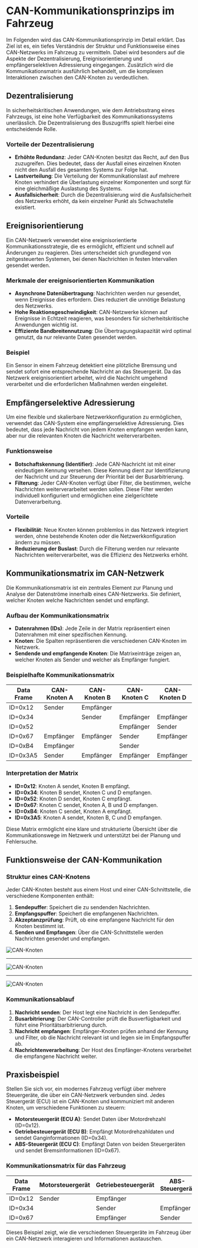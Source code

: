 # CAN-Kommunikationsprinzips im Fahrzeug

Im Folgenden wird das CAN-Kommunikationsprinzip im Detail erklärt. Das Ziel ist es, ein tiefes Verständnis der Struktur und Funktionsweise eines CAN-Netzwerks im Fahrzeug zu vermitteln. Dabei wird besonders auf die Aspekte der Dezentralisierung, Ereignisorientierung und empfängerselektiven Adressierung eingegangen. Zusätzlich wird die Kommunikationsmatrix ausführlich behandelt, um die komplexen Interaktionen zwischen den CAN-Knoten zu verdeutlichen.

## Dezentralisierung

In sicherheitskritischen Anwendungen, wie dem Antriebsstrang eines Fahrzeugs, ist eine hohe Verfügbarkeit des Kommunikationssystems unerlässlich. Die Dezentralisierung des Buszugriffs spielt hierbei eine entscheidende Rolle.

### Vorteile der Dezentralisierung

- **Erhöhte Redundanz**: Jeder CAN-Knoten besitzt das Recht, auf den Bus zuzugreifen. Dies bedeutet, dass der Ausfall eines einzelnen Knoten nicht den Ausfall des gesamten Systems zur Folge hat.
- **Lastverteilung**: Die Verteilung der Kommunikationslast auf mehrere Knoten verhindert die Überlastung einzelner Komponenten und sorgt für eine gleichmäßige Auslastung des Systems.
- **Ausfallsicherheit**: Durch die Dezentralisierung wird die Ausfallsicherheit des Netzwerks erhöht, da kein einzelner Punkt als Schwachstelle existiert.

## Ereignisorientierung

Ein CAN-Netzwerk verwendet eine ereignisorientierte Kommunikationsstrategie, die es ermöglicht, effizient und schnell auf Änderungen zu reagieren. Dies unterscheidet sich grundlegend von zeitgesteuerten Systemen, bei denen Nachrichten in festen Intervallen gesendet werden.

### Merkmale der ereignisorientierten Kommunikation

- **Asynchrone Datenübertragung**: Nachrichten werden nur gesendet, wenn Ereignisse dies erfordern. Dies reduziert die unnötige Belastung des Netzwerks.
- **Hohe Reaktionsgeschwindigkeit**: CAN-Netzwerke können auf Ereignisse in Echtzeit reagieren, was besonders für sicherheitskritische Anwendungen wichtig ist.
- **Effiziente Bandbreitennutzung**: Die Übertragungskapazität wird optimal genutzt, da nur relevante Daten gesendet werden.

### Beispiel

Ein Sensor in einem Fahrzeug detektiert eine plötzliche Bremsung und sendet sofort eine entsprechende Nachricht an das Steuergerät. Da das Netzwerk ereignisorientiert arbeitet, wird die Nachricht umgehend verarbeitet und die erforderlichen Maßnahmen werden eingeleitet.

## Empfängerselektive Adressierung

Um eine flexible und skalierbare Netzwerkkonfiguration zu ermöglichen, verwendet das CAN-System eine empfängerselektive Adressierung. Dies bedeutet, dass jede Nachricht von jedem Knoten empfangen werden kann, aber nur die relevanten Knoten die Nachricht weiterverarbeiten.

### Funktionsweise

- **Botschaftskennung (Identifier)**: Jede CAN-Nachricht ist mit einer eindeutigen Kennung versehen. Diese Kennung dient zur Identifizierung der Nachricht und zur Steuerung der Priorität bei der Busarbitrierung.
- **Filterung**: Jeder CAN-Knoten verfügt über Filter, die bestimmen, welche Nachrichten weiterverarbeitet werden sollen. Diese Filter werden individuell konfiguriert und ermöglichen eine zielgerichtete Datenverarbeitung.

### Vorteile

- **Flexibilität**: Neue Knoten können problemlos in das Netzwerk integriert werden, ohne bestehende Knoten oder die Netzwerkkonfiguration ändern zu müssen.
- **Reduzierung der Buslast**: Durch die Filterung werden nur relevante Nachrichten weiterverarbeitet, was die Effizienz des Netzwerks erhöht.

## Kommunikationsmatrix im CAN-Netzwerk

Die Kommunikationsmatrix ist ein zentrales Element zur Planung und Analyse der Datenströme innerhalb eines CAN-Netzwerks. Sie definiert, welcher Knoten welche Nachrichten sendet und empfängt.

### Aufbau der Kommunikationsmatrix

- **Datenrahmen (IDs)**: Jede Zeile in der Matrix repräsentiert einen Datenrahmen mit einer spezifischen Kennung.
- **Knoten**: Die Spalten repräsentieren die verschiedenen CAN-Knoten im Netzwerk.
- **Sendende und empfangende Knoten**: Die Matrixeinträge zeigen an, welcher Knoten als Sender und welcher als Empfänger fungiert.

### Beispielhafte Kommunikationsmatrix

| Data Frame | CAN-Knoten A | CAN-Knoten B | CAN-Knoten C | CAN-Knoten D |
| ---------- | ------------ | ------------ | ------------ | ------------ |
| ID=0x12    | Sender       | Empfänger   |              |              |
| ID=0x34    |              | Sender       | Empfänger   | Empfänger   |
| ID=0x52    |              |              | Empfänger   | Sender       |
| ID=0x67    | Empfänger   | Empfänger   | Sender       | Empfänger   |
| ID=0xB4    | Empfänger   |              | Sender       |              |
| ID=0x3A5   | Sender       | Empfänger   | Empfänger   | Empfänger   |

### Interpretation der Matrix

- **ID=0x12**: Knoten A sendet, Knoten B empfängt.
- **ID=0x34**: Knoten B sendet, Knoten C und D empfangen.
- **ID=0x52**: Knoten D sendet, Knoten C empfängt.
- **ID=0x67**: Knoten C sendet, Knoten A, B und D empfangen.
- **ID=0xB4**: Knoten C sendet, Knoten A empfängt.
- **ID=0x3A5**: Knoten A sendet, Knoten B, C und D empfangen.

Diese Matrix ermöglicht eine klare und strukturierte Übersicht über die Kommunikationswege im Netzwerk und unterstützt bei der Planung und Fehlersuche.

## Funktionsweise der CAN-Kommunikation

### Struktur eines CAN-Knotens

Jeder CAN-Knoten besteht aus einem Host und einer CAN-Schnittstelle, die verschiedene Komponenten enthält:

1. **Sendepuffer**: Speichert die zu sendenden Nachrichten.
2. **Empfangspuffer**: Speichert die empfangenen Nachrichten.
3. **Akzeptanzprüfung**: Prüft, ob eine empfangene Nachricht für den Knoten bestimmt ist.
4. **Senden und Empfangen**: Über die CAN-Schnittstelle werden Nachrichten gesendet und empfangen.

![CAN-Knoten](/img/can/1712019772308.png)


---
![CAN-Knoten](/img/can/1712019810828.png)


---
![CAN-Knoten](/img/can/1712020016743.png)


### Kommunikationsablauf

1. **Nachricht senden**: Der Host legt eine Nachricht in den Sendepuffer.
2. **Busarbitrierung**: Der CAN-Controller prüft die Busverfügbarkeit und führt eine Prioritätsarbitrierung durch.
3. **Nachricht empfangen**: Empfänger-Knoten prüfen anhand der Kennung und Filter, ob die Nachricht relevant ist und legen sie im Empfangspuffer ab.
4. **Nachrichtenverarbeitung**: Der Host des Empfänger-Knotens verarbeitet die empfangene Nachricht weiter.

## Praxisbeispiel

Stellen Sie sich vor, ein modernes Fahrzeug verfügt über mehrere Steuergeräte, die über ein CAN-Netzwerk verbunden sind. Jedes Steuergerät (ECU) ist ein CAN-Knoten und kommuniziert mit anderen Knoten, um verschiedene Funktionen zu steuern:

- **Motorsteuergerät (ECU A)**: Sendet Daten über Motordrehzahl (ID=0x12).
- **Getriebesteuergerät (ECU B)**: Empfängt Motordrehzahldaten und sendet Ganginformationen (ID=0x34).
- **ABS-Steuergerät (ECU C)**: Empfängt Daten von beiden Steuergeräten und sendet Bremsinformationen (ID=0x67).

### Kommunikationsmatrix für das Fahrzeug

| Data Frame | Motorsteuergerät | Getriebesteuergerät | ABS-Steuergerät |
| ---------- | ----------------- | -------------------- | ---------------- |
| ID=0x12    | Sender            | Empfänger           |                  |
| ID=0x34    |                   | Sender               | Empfänger       |
| ID=0x67    |                   | Empfänger           | Sender           |

Dieses Beispiel zeigt, wie die verschiedenen Steuergeräte im Fahrzeug über ein CAN-Netzwerk interagieren und Informationen austauschen.


